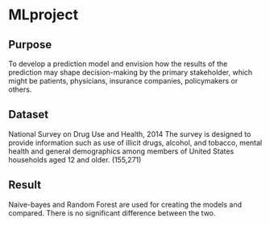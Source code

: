 # MLproject

## Purpose
To develop a prediction model and envision how the results of the prediction may shape decision-making by the primary stakeholder, which might be patients, physicians, insurance companies, policymakers or others. 

## Dataset
National Survey on Drug Use and Health, 2014
The survey is designed to provide information such as use of illicit drugs, alcohol, and tobacco, mental health and general demographics among members of United States households aged 12 and older. (155,271) 

## Result
Naive-bayes and Random Forest are used for creating the models and compared. There is no significant difference between the two. 
